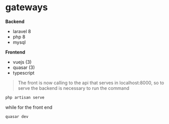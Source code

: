 # gateways

**Backend**
* laravel 8
* php 8
* mysql

**Frontend**
* vuejs (3)
* quasar (3)
* typescript

> The front is now calling to the api that serves in localhost:8000, so to serve the backend is necessary to run the command

``` bash
php artisan serve
```

while for the front end

``` bash
quasar dev
```
